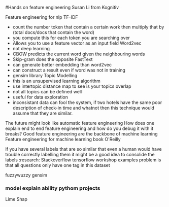 #Hands on feature engineering
Susan Li from Kognitiv

Feature engineering for nlp
TF-IDF
 - count the number token that contain a certain work then multiply that by (total docs/docs that contain the word)
 - you compute this for each token you are searching over
 - Allows you to use a feature vector as an input field
Word2vec
 - not deep learning
 - CBOW predicts the current word given the neighbouring words
 - Skip-gram does the opposite
FastText
 - can generate better embedding than word2vec
 - can construct a result even if word was not in training
 - gensim library
Topic Modelling
 - this is an unsupervised learning algorithm
 - use intertopic distance map to see is your topics overlap
 - not all topics can be defined well
 - useful for data exploration
 - inconsistant data can fool the system, if two hotels have the same poor description of check-in time and whatnot then this technique would assume that they are similar.

The future might look like automatic feature engineering
How does one explain end to end feature engineering and how do you debug it with it breaks?
Good feature engineering are the backbone of machine learning
Feature engineering for machine learning book O'Reilly

If you have several labels that are so similar that even a human would have trouble correctly labelling them it might be a good idea to consolide the labels
:research:
Stackoverflow tensorflow workshop examples
problem is that all questions only have one tag in this dataset

fuzzywuzzy
gensim

### model explain ability pythom projects
Lime
Shap
